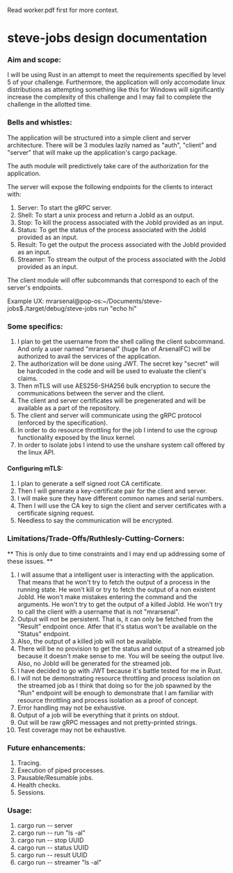 Read worker.pdf first for more context.

# steve-jobs design documentation

### Aim and scope:

I will be using Rust in an attempt to meet the requirements specified by level 5 of your challenge. Furthermore, the application will only accomodate linux distributions as attempting something like this for Windows will significantly increase the complexity of this challenge and I may fail to complete the challenge in the allotted time.

### Bells and whistles:

The application will be structured into a simple client and server architecture. There will be 3 modules lazily named as "auth", "client" and "server" that will make up the application's cargo package.

The auth module will predictively take care of the authorization for the application.

The server will expose the following endpoints for the clients to interact with:

1) Server: To start the gRPC server.
2) Shell: To start a unix process and return a JobId as an output.
3) Stop: To kill the process associated with the JobId provided as an input.
4) Status: To get the status of the process associated with the JobId provided as an input.
5) Result: To get the output the process associated with the JobId provided as an input.
6) Streamer: To stream the output of the process associated with the JobId provided as an input.

The client module will offer subcommands that correspond to each of the server's endpoints.

Example UX: mrarsenal@pop-os:~/Documents/steve-jobs$./target/debug/steve-jobs run "echo hi"

### Some specifics:

1) I plan to get the username from the shell calling the client subcommand. And only a user named "mrarsenal" (huge fan of ArsenalFC) will be authorized to avail the services of the application.
2) The authorization will be done using JWT. The secret key "secret" will be hardcoded in the code and will be used to evaluate the client's claims.
3) Then mTLS will use AES256-SHA256 bulk encryption to secure the communications between the server and the client.
4) The client and server certificates will be pregenerated and will be available as a part of the repository.
5) The client and server will communicate using the gRPC protocol (enforced by the specification).
6) In order to do resource throttling for the job I intend to use the cgroup functionality exposed by the linux kernel.
7) In order to isolate jobs I intend to use the unshare system call offered by the linux API.

#### Configuring mTLS:
1) I plan to generate a self signed root CA certificate.
2) Then I will generate a key-certificate pair for the client and server.
3) I will make sure they have different common names and serial numbers.
4) Then I will use the CA key to sign the client and server certificates with a certificate signing request.
5) Needless to say the communication will be encrypted.


### Limitations/Trade-Offs/Ruthlesly-Cutting-Corners:
** This is only due to time constraints and I may end up addressing some of these issues. **

1) I will assume that a intelligent user is interacting with the application. That means that he won't try to fetch the output of a process in the running state. He won't kill or try to fetch the output of a non existent JobId. He won't make mistakes entering the command and the arguments. He won't try to get the output of a killed JobId. He won't try to call the client with a username that is not "mrarsenal".
2) Output will not be persistent. That is, it can only be fetched from the "Result" endpoint once. Atfer that it's status won't be available on the "Status" endpoint.
3) Also, the output of a killed job will not be available.
4) There will be no provision to get the status and output of a streamed job because it doesn't make sense to me. You will be seeing the output live. Also, no JobId will be generated for the streamed job.
5) I have decided to go with JWT because it's battle tested for me in Rust.
6) I will not be demonstrating resource throttling and process isolation on the streamed job as I think that doing so for the job spawned by the "Run" endpoint will be enough to demonstrate that I am familiar with resource throttling and process isolation as a proof of concept.
7) Error handling may not be exhaustive.
8) Output of a job will be everything that it prints on stdout.
9) Out will be raw gRPC messages and not pretty-printed strings.
10) Test coverage may not be exhaustive.


### Future enhancements:

1) Tracing.
2) Execution of piped processes.
3) Pausable/Resumable jobs.
4) Health checks.
5) Sessions.

### Usage:
1) cargo run -- server
2) cargo run -- run "ls -al"
3) cargo run -- stop UUID
4) cargo run -- status UUID
5) cargo run -- result UUID
6) cargo run -- streamer "ls -al"

